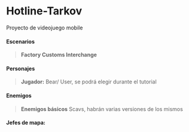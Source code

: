 # Hotline-Tarkov
Proyecto de videojuego mobile 

#### Escenarios
> <strong>Factory Customs Interchange</strong>

#### Personajes
> <strong>Jugador:</strong> Bear/ User, se podrá elegir durante el tutorial

#### Enemigos
> <strong>Enemigos básicos</strong> Scavs, habrán varias versiones de los mismos

#### Jefes de mapa: 

